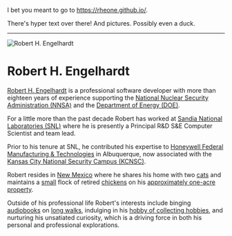 I bet you meant to go to <https://rheone.github.io/>.

There's hyper text over there! And pictures. Possibly even a duck.

---

![Robert H. Engelhardt](https://rheone.github.io/images/avatar256.png)

# Robert H. Engelhardt

[Robert H. Engelhardt](https://rheone.github.io/index.html#rheone) is a professional software developer with more than eighteen years of experience supporting the [National Nuclear Security Administration (NNSA)](https://www.energy.gov/nnsa/national-nuclear-security-administration) and the [Department of Energy (DOE)](https://www.energy.gov/).

For a little more than the past decade Robert has worked at [Sandia National Laboratories (SNL)](https://www.sandia.gov/) where he is presently a Principal R&D S&E Computer Scientist and team lead.

Prior to his tenure at SNL, he contributed his expertise to [Honeywell Federal Manufacturing & Technologies](https://kcnsc.doe.gov/) in Albuquerque, now associated with the [Kansas City National Security Campus (KCNSC)](https://kcnsc.doe.gov/).

Robert resides in [New Mexico](https://www.nm.gov/) where he shares his home with two [cats](https://en.wikipedia.org/wiki/Cat) and maintains a [small](https://www.thesaurus.com/browse/small) flock of retired [chickens](https://en.wikipedia.org/wiki/Chicken) on his [approximately one-acre property](https://www.wolframalpha.com/input?key=&i=about+one+acre).

Outside of his professional life Robert's interests include binging [audiobooks](https://en.wikipedia.org/wiki/Reel-to-reel_audio_tape_recording) on [long walks](https://maps.app.goo.gl/9pjPokohv1dF4juf8), indulging in his [hobby of collecting hobbies](https://www.google.com/search?q=recursion), and nurturing his unsatiated curiosity, which is a driving force in both his personal and professional explorations.
